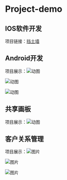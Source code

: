 # Project-demo
## IOS软件开发
项目链接：[挡土墙](https://apps.apple.com/cn/app/retaining-walls/id6469571321)

## Android开发
项目展示：![动图]()

![动图]()

![动图]()

## 共享画板
项目展示：![动图]()

## 客户关系管理
项目展示：![图片]()

![图片]()

![图片]()